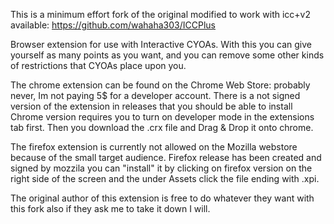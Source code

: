 This is a minimum effort fork of the original modified to work with icc+v2 available: https://github.com/wahaha303/ICCPlus

Browser extension for use with Interactive CYOAs.
With this you can give yourself as many points as you want, and you can remove some other kinds of restrictions that CYOAs place upon you.

The chrome extension can be found on the Chrome Web Store: probably never, Im not paying 5$ for a developer account.
There is a not signed version of the extension in releases that you should be able to install
Chrome version requires you to turn on developer mode in the extensions tab first. Then you download the .crx file and Drag & Drop it onto chrome.

The firefox extension is currently not allowed on the Mozilla webstore because of the small target audience.
Firefox release has been created and signed by mozzila you can "install" it by clicking on firefox version on the right side of the screen and the under Assets click the file ending with .xpi.


The original author of this extension is free to do whatever they want with this fork also if they ask me to take it down I will.
